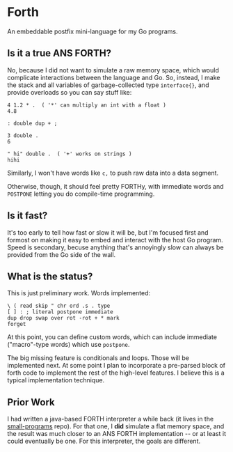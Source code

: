 # Forth
An embeddable postfix mini-language for my Go programs.

## Is it a true ANS FORTH?

No, because I did not want to simulate a raw memory space, which would
complicate interactions between the language and Go.  So, instead,
I make the stack and all variables of garbage-collected type `interface{}`,
and provide overloads so you can say stuff like:

~~~~~~
4 1.2 * .  ( '*' can multiply an int with a float )
4.8

: double dup + ;

3 double . 
6

" hi" double .  ( '+' works on strings )
hihi
~~~~~~

Similarly, I won't have words like `c,` to push raw data into a data segment.

Otherwise, though, it should feel pretty FORTHy, with immediate words 
and `POSTPONE` letting you do compile-time programming.

## Is it fast?

It's too early to tell how fast or slow it will be, but I'm focused
first and formost on making it easy to embed and interact with the host
Go program.  Speed is secondary, becuse anything that's annoyingly slow can
always be provided from the Go side of the wall.

## What is the status?

This is just preliminary work.  Words implemented:

~~~~~~
\ ( read skip " chr ord .s . type
[ ] : ; literal postpone immediate 
dup drop swap over rot -rot + * mark 
forget
~~~~~~

At this point, you can define custom words, which can include
immediate ("macro"-type words) which use `postpone`. 

The big missing feature is conditionals and loops.  Those will
be implemented next.  At some point I plan to incorporate a 
pre-parsed block of forth code to implement the rest of the high-level
features.  I believe this is a typical implementation technique.

## Prior Work

I had written a java-based FORTH interpreter a while back (it lives in
the [small-programs](https://github.com/rwtodd/small_programs) repo). For that
one, I __did__ simulate a flat memory space, and the result was much closer to
an ANS FORTH implementation -- or at least it could eventually be one.  For this 
interpreter, the goals are different.

